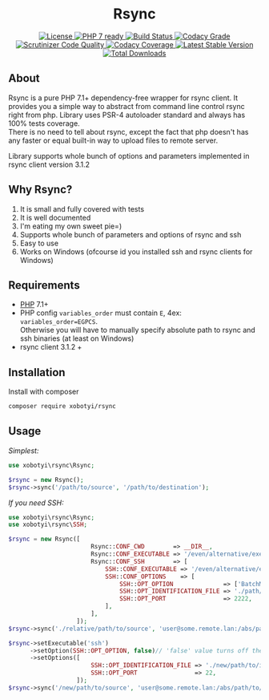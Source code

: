 <h1 align="center">Rsync</h1>
<p align="center">
    <a href="https://packagist.org/packages/xobotyi/rsync">
        <img alt="License" src="https://poser.pugx.org/xobotyi/rsync/license" />
    </a>
    <a href="https://packagist.org/packages/xobotyi/rsync">
        <img alt="PHP 7 ready" src="http://php7ready.timesplinter.ch/xobotyi/rsync/badge.svg" />
    </a>
    <a href="https://travis-ci.org/xobotyi/rsync">
        <img alt="Build Status" src="https://travis-ci.org/xobotyi/rsync.svg?branch=master" />
    </a>
    <a href="https://www.codacy.com/app/xobotyi/rsync">
        <img alt="Codacy Grade" src="https://api.codacy.com/project/badge/Grade/ba7d63cf54844f5480d6b3a58c1534a7" />
    </a>
    <a href="https://scrutinizer-ci.com/g/xobotyi/rsync/">
        <img alt="Scrutinizer Code Quality" src="https://scrutinizer-ci.com/g/xobotyi/rsync/badges/quality-score.png?b=master" />
    </a>
    <a href="https://www.codacy.com/app/xobotyi/rsync">
        <img alt="Codacy Coverage" src="https://api.codacy.com/project/badge/Coverage/ba7d63cf54844f5480d6b3a58c1534a7" />
    </a>
    <a href="https://packagist.org/packages/xobotyi/rsync">
        <img alt="Latest Stable Version" src="https://poser.pugx.org/xobotyi/rsync/v/stable" />
    </a>
    <a href="https://packagist.org/packages/xobotyi/rsync">
        <img alt="Total Downloads" src="https://poser.pugx.org/xobotyi/rsync/downloads" />
    </a>
</p>

## About  
Rsync is a pure PHP 7.1+ dependency-free wrapper for rsync client. It provides you a simple way to abstract from command line control rsync right from php. Library uses PSR-4 autoloader standard and always has 100% tests coverage.  
There is no need to tell about rsync, except the fact that php doesn't has any faster or equal built-in way to upload files to remote server.

Library supports whole bunch of options and parameters implemented in rsync client version 3.1.2 

## Why Rsync?
1) It is small and fully covered with tests
2) It is well documented
3) I'm eating my own sweet pie=)
4) Supports whole bunch of parameters and options of rsync and ssh
5) Easy to use
6) Works on Windows (ofcourse id you installed ssh and rsync clients for Windows)


## Requirements
- [PHP](//php.net/) 7.1+
- PHP config `variables_order` must contain `E`, 4ex: `variables_order=EGPCS`.  
Otherwise you will have to manually specify absolute path to rsync and ssh binaries (at least on Windows)
- rsync client 3.1.2 +

## Installation
Install with composer
```bash
composer require xobotyi/rsync
```

## Usage
_Simplest:_
```php
use xobotyi\rsync\Rsync;

$rsync = new Rsync();
$rsync->sync('/path/to/source', '/path/to/destination');
```
_If you need SSH:_
```php
use xobotyi\rsync\Rsync;
use xobotyi\rsync\SSH;

$rsync = new Rsync([
                       Rsync::CONF_CWD        => __DIR__,
                       Rsync::CONF_EXECUTABLE => '/even/alternative/executable/rsync.exe',
                       Rsync::CONF_SSH        => [
                           SSH::CONF_EXECUTABLE => '/even/alternative/executable/ssh.exe',
                           SSH::CONF_OPTIONS    => [
                               SSH::OPT_OPTION              => ['BatchMode=yes', 'StrictHostKeyChecking=no'],
                               SSH::OPT_IDENTIFICATION_FILE => './path/to/ident',
                               SSH::OPT_PORT                => 2222,
                           ],
                       ],
                   ]);
$rsync->sync('./relative/path/to/source', 'user@some.remote.lan:/abs/path/to/destination');

$rsync->setExecutable('ssh')
      ->setOption(SSH::OPT_OPTION, false)// 'false' value turns off the options
      ->setOptions([
                       SSH::OPT_IDENTIFICATION_FILE => './new/path/to/ident',
                       SSH::OPT_PORT                => 22,
                   ]);
$rsync->sync('/new/path/to/source', 'user@some.remote.lan:/abs/path/to/destination');
```
